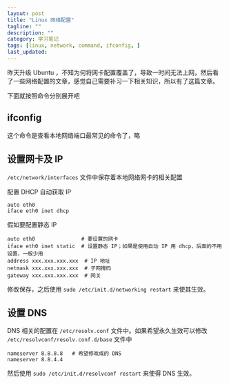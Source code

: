 ```yaml
---
layout: post
title: "Linux 网络配置"
tagline: ""
description: ""
category: 学习笔记
tags: [linux, network, command, ifconfig, ]
last_updated:
---
```


昨天升级 Ubuntu ，不知为何将网卡配置覆盖了，导致一时间无法上网，然后看了一些网络配置的文章，感觉自己需要补习一下相关知识，所以有了这篇文章。

下面就按照命令分别展开吧

## ifconfig
这个命令是查看本地网络端口最常见的命令了，略

## 设置网卡及 IP
`/etc/network/interfaces` 文件中保存着本地网络网卡的相关配置

配置 DHCP 自动获取 IP

    auto eth0
    iface eth0 inet dhcp

假如要配置静态 IP

    auto eth0               # 要设置的网卡
    iface eth0 inet static  # 设置静态 IP；如果是使用自动 IP 用 dhcp，后面的不用设置，一般少用
    address xxx.xxx.xxx.xxx  # IP 地址
    netmask xxx.xxx.xxx.xxx  # 子网掩码
    gateway xxx.xxx.xxx.xxx  # 网关

修改保存，之后使用 `sudo /etc/init.d/networking restart` 来使其生效。

## 设置 DNS

DNS 相关的配置在 `/etc/resolv.conf` 文件中。如果希望永久生效可以修改 `/etc/resolvconf/resolv.conf.d/base` 文件中

    nameserver 8.8.8.8   # 希望修改成的 DNS
    nameserver 8.8.4.4

然后使用 `sudo /etc/init.d/resolvconf restart` 来使得 DNS 生效。


